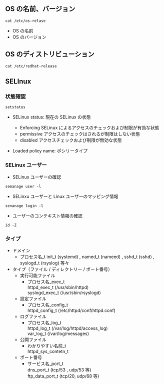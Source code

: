 ## OS の名前、バージョン

```shell
cat /etc/os-relase
```

- OS の名前
- OS のバージョン

## OS のディストリビューション

```shell
cat /etc/redhat-release
```

## SELInux

### 状態確認

```shell
setstatus
```

- SELinux status: 現在の SELinux の状態

  - Enforcing
    SELinux によるアクセスのチェックおよび制限が有効な状態
  - permissive
    アクセスのチェックはされるが制限はしない状態
  - disabled
    アクセスチェックおよび制限が無効な状態

- Loaded policy name: ポシリータイプ

 ### SELinux ユーザー

- SELinux ユーザーの確認

```shell
semanage user -l
```

- SELinxu ユーザーと Linux ユーザーのマッピング情報

```shell
senanage login -l
```

- ユーザーのコンテキスト情報の確認

```shell
id -Z
```

### タイプ

- ドメイン
  - プロセス名_t
    init_t (systemd) , named_t (nameed) , sshd_t (sshd) , syslogd_t (rsyslog) 等々
- タイプ（ファイル / ディレクトリー / ポート番号）
  - 実行可能ファイル
    - プロセス名_exec_t  
      httpd_exec_t (/usr/sbin/httpd)  
      syslogd_exec_t (/usr/sbin/rsyslogd)
  - 設定ファイル
    - プロセス名_config_t  
      httpd_config_t (/etc/httpd/conf/httpd.conf)
  - ログファイル
    - プロセス名_log_t  
      httpd_log_t (/var/log/httpd/access_log)  
      var_log_t (/var/log/messages)
  - 公開ファイル
    - わかりやすい名前_t  
      httpd_sys_contetn_t
  - ポート番号
    - サービス名_port_t  
      dns_port_t (tcp/53 , udp/53 等)  
      ftp_data_port_t (tcp/20, udp/68 等)

